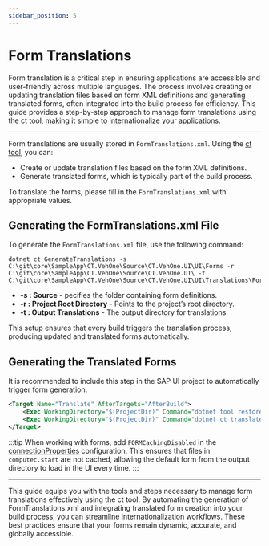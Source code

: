 ```yaml
---
sidebar_position: 5
---
```


# Form Translations

Form translation is a critical step in ensuring applications are accessible and user-friendly across multiple languages. The process involves creating or updating translation files based on form XML definitions and generating translated forms, often integrated into the build process for efficiency. This guide provides a step-by-step approach to manage form translations using the ct tool, making it simple to internationalize your applications.

---

Form translations are usually stored in `FormTranslations.xml`. Using the [ct tool](../development-tools/ct-tool.md), you can:

- Create or update translation files based on the form XML definitions.
- Generate translated forms, which is typically part of the build process.

To translate the forms, please fill in the `FormTranslations.xml` with appropriate values.

## Generating the FormTranslations.xml File

To generate the `FormTranslations.xml` file, use the following command:

```batch
dotnet ct GenerateTranslations -s C:\git\core\SampleApp\CT.VehOne\Source\CT.VehOne.UI\UI\Forms -r C:\git\core\SampleApp\CT.VehOne\Source\CT.VehOne.UI\ -t C:\git\core\SampleApp\CT.VehOne\Source\CT.VehOne.UI\UI\Translations\FormTranslations.xml
```

- **-s : Source** - pecifies the folder containing form definitions.
- **-r : Project Root Directory** - Points to the project’s root directory.
- **-t : Output Translations** - The output directory for translations.

This setup ensures that every build triggers the translation process, producing updated and translated forms automatically.

## Generating the Translated Forms

It is recommended to include this step in the SAP UI project to automatically trigger form generation.

```xml
<Target Name="Translate" AfterTargets="AfterBuild">
    <Exec WorkingDirectory="$(ProjectDir)" Command="dotnet tool restore"/>
    <Exec WorkingDirectory="$(ProjectDir)" Command="dotnet ct translate -s $(ProjectDir) -t UI\Translations\FormTranslations.xml" />
</Target>
```

:::tip
When working with forms, add `FORMCachingDisabled` in the [connectionProperties](connection-properties.md) configuration. This ensures that files in `computec.start` are not cached, allowing the default form from the output directory to load in the UI every time.
:::

---
This guide equips you with the tools and steps necessary to manage form translations effectively using the ct tool. By automating the generation of FormTranslations.xml and integrating translated form creation into your build process, you can streamline internationalization workflows. These best practices ensure that your forms remain dynamic, accurate, and globally accessible.
